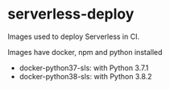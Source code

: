 # serverless-deploy

Images used to deploy Serverless in CI.

Images have docker, npm and python installed

* docker-python37-sls: with Python 3.7.1
* docker-python38-sls: with Python 3.8.2